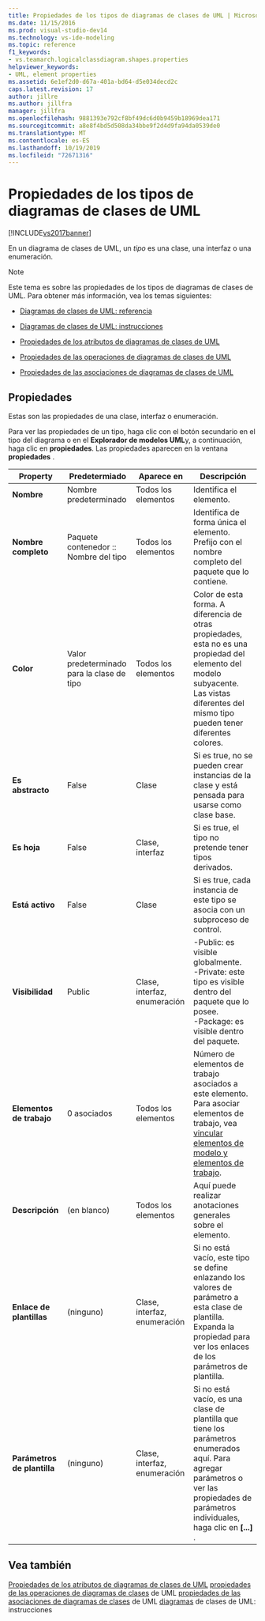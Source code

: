 ```yaml
---
title: Propiedades de los tipos de diagramas de clases de UML | Microsoft Docs
ms.date: 11/15/2016
ms.prod: visual-studio-dev14
ms.technology: vs-ide-modeling
ms.topic: reference
f1_keywords:
- vs.teamarch.logicalclassdiagram.shapes.properties
helpviewer_keywords:
- UML, element properties
ms.assetid: 6e1ef2d0-d67a-401a-bd64-d5e034decd2c
caps.latest.revision: 17
author: jillre
ms.author: jillfra
manager: jillfra
ms.openlocfilehash: 9881393e792cf8bf49dc6d0b9459b18969dea171
ms.sourcegitcommit: a8e8f4bd5d508da34bbe9f2d4d9fa94da0539de0
ms.translationtype: MT
ms.contentlocale: es-ES
ms.lasthandoff: 10/19/2019
ms.locfileid: "72671316"
---
```

# <a name="properties-of-types-on-uml-class-diagrams"></a>Propiedades de los tipos de diagramas de clases de UML
[!INCLUDE[vs2017banner](../includes/vs2017banner.md)]

En un diagrama de clases de UML, un *tipo* es una clase, una interfaz o una enumeración.

> [!NOTE]
> Este tema es sobre las propiedades de los tipos de diagramas de clases de UML. Para obtener más información, vea los temas siguientes:

- [Diagramas de clases de UML: referencia](../modeling/uml-class-diagrams-reference.md)

- [Diagramas de clases de UML: instrucciones](../modeling/uml-class-diagrams-guidelines.md)

- [Propiedades de los atributos de diagramas de clases de UML](../modeling/properties-of-attributes-on-uml-class-diagrams.md)

- [Propiedades de las operaciones de diagramas de clases de UML](../modeling/properties-of-operations-on-uml-class-diagrams.md)

- [Propiedades de las asociaciones de diagramas de clases de UML](../modeling/properties-of-associations-on-uml-class-diagrams.md)

## <a name="properties"></a>Propiedades
 Estas son las propiedades de una clase, interfaz o enumeración.

 Para ver las propiedades de un tipo, haga clic con el botón secundario en el tipo del diagrama o en el **Explorador de modelos UML**y, a continuación, haga clic en **propiedades**. Las propiedades aparecen en la ventana **propiedades** .

|**Property**|**Predetermiado**|Aparece en|Descripción|
|------------------|-----------------|----------------|-----------------|
|**Nombre**|Nombre predeterminado|Todos los elementos|Identifica el elemento.|
|**Nombre completo**|Paquete contenedor :: Nombre del tipo|Todos los elementos|Identifica de forma única el elemento. Prefijo con el nombre completo del paquete que lo contiene.|
|**Color**|Valor predeterminado para la clase de tipo|Todos los elementos|Color de esta forma. A diferencia de otras propiedades, esta no es una propiedad del elemento del modelo subyacente. Las vistas diferentes del mismo tipo pueden tener diferentes colores.|
|**Es abstracto**|False|Clase|Si es true, no se pueden crear instancias de la clase y está pensada para usarse como clase base.|
|**Es hoja**|False|Clase, interfaz|Si es true, el tipo no pretende tener tipos derivados.|
|**Está activo**|False|Clase|Si es true, cada instancia de este tipo se asocia con un subproceso de control.|
|**Visibilidad**|Public|Clase, interfaz, enumeración|-Public: es visible globalmente.<br />-Private: este tipo es visible dentro del paquete que lo posee.<br />-Package: es visible dentro del paquete.|
|**Elementos de trabajo**|0 asociados|Todos los elementos|Número de elementos de trabajo asociados a este elemento. Para asociar elementos de trabajo, vea [vincular elementos de modelo y elementos de trabajo](../modeling/link-model-elements-and-work-items.md).|
|**Descripción**|(en blanco)|Todos los elementos|Aquí puede realizar anotaciones generales sobre el elemento.|
|**Enlace de plantillas**|(ninguno)|Clase, interfaz, enumeración|Si no está vacío, este tipo se define enlazando los valores de parámetro a esta clase de plantilla. Expanda la propiedad para ver los enlaces de los parámetros de plantilla.|
|**Parámetros de plantilla**|(ninguno)|Clase, interfaz, enumeración|Si no está vacío, es una clase de plantilla que tiene los parámetros enumerados aquí. Para agregar parámetros o ver las propiedades de parámetros individuales, haga clic en **[...]** .|

## <a name="see-also"></a>Vea también
 [Propiedades de los atributos de diagramas de clases de UML](../modeling/properties-of-attributes-on-uml-class-diagrams.md) [propiedades de las operaciones de diagramas de clases](../modeling/properties-of-operations-on-uml-class-diagrams.md) de UML [propiedades de las asociaciones de diagramas de clases](../modeling/properties-of-associations-on-uml-class-diagrams.md) de UML [diagramas](../modeling/uml-class-diagrams-guidelines.md) de clases de UML: instrucciones
